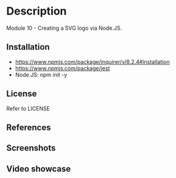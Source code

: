 # Description

Module 10 - Creating a SVG logo via Node.JS.

## Installation

- https://www.npmjs.com/package/inquirer/v/8.2.4#installation
- https://www.npmjs.com/package/jest
- Node.JS: npm init -y

## License

Refer to LICENSE

## References

## Screenshots

## Video showcase
